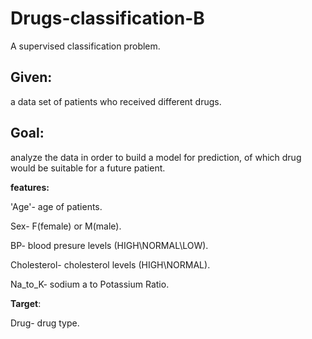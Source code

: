 # Drugs-classification-B
A supervised classification problem. 

## **Given:** 
a data set of patients who received different drugs.


## **Goal:** 
analyze the data in order to build a model for prediction, of which drug would be suitable for a future patient.


**features:**

'Age'- age of patients.

Sex- F(female) or M(male).

BP- blood presure levels (HIGH\NORMAL\LOW).

Cholesterol- cholesterol levels (HIGH\NORMAL).

Na_to_K- sodium a to Potassium Ratio.


**Target**:

Drug- drug type.
